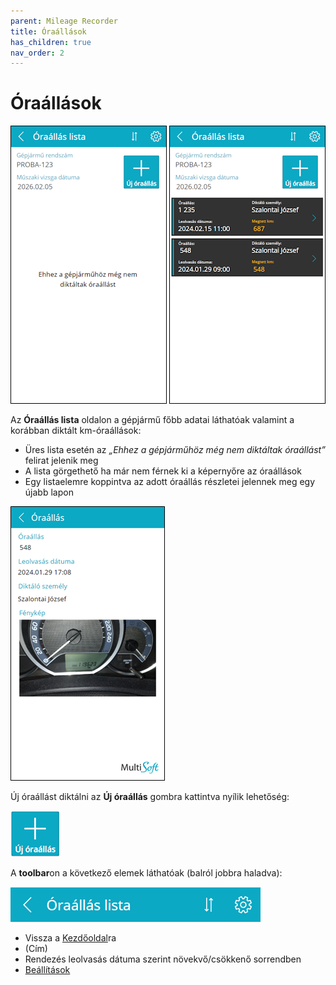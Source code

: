 ```yaml
---
parent: Mileage Recorder
title: Óraállások
has_children: true
nav_order: 2
---
```


# Óraállások

![mileage records empty list](static/images/MileageRecordsEmptyList.png)
![mileage records list with item](static/images/MileageRecordsList.png)

Az **Óraállás lista** oldalon a gépjármű főbb adatai láthatóak valamint a korábban diktált km-óraállások:
-	Üres lista esetén az *„Ehhez a gépjárműhöz még nem diktáltak óraállást”* felirat jelenik meg
-	A lista görgethető ha már nem férnek ki a képernyőre az óraállások
-	Egy listaelemre koppintva az adott óraállás részletei jelennek meg egy újabb lapon

![mileage record view](static/images/MileageRecordView.png)

Új óraállást diktálni az **Új óraállás** gombra kattintva nyílik lehetőség:

![new mileage record button](static/images/NewMileageRecordButton.png)

A **toolbar**on a következő elemek láthatóak (balról jobbra haladva):

![mileage records list toolbar](static/images/MileageRecordsListToolbar.png)

-	Vissza a [Kezdőoldal](../login/05_StartPage.md)ra
-	(Cím)
-	Rendezés leolvasás dátuma szerint növekvő/csökkenő sorrendben
-	[Beállítások](20_ReminderSettings.md)
